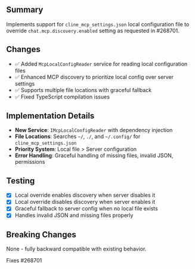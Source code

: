 ## Summary
Implements support for `cline_mcp_settings.json` local configuration file to override `chat.mcp.discovery.enabled` setting as requested in #268701.

## Changes
- ✅ Added `McpLocalConfigReader` service for reading local configuration files
- ✅ Enhanced MCP discovery to prioritize local config over server settings  
- ✅ Supports multiple file locations with graceful fallback
- ✅ Fixed TypeScript compilation issues

## Implementation Details
- **New Service**: `IMcpLocalConfigReader` with dependency injection
- **File Locations**: Searches `~/`, `./`, and `~/.config/` for `cline_mcp_settings.json`
- **Priority System**: Local file > Server configuration
- **Error Handling**: Graceful handling of missing files, invalid JSON, permissions

## Testing
- [x] Local override enables discovery when server disables it
- [x] Local override disables discovery when server enables it
- [x] Graceful fallback to server config when no local file exists
- [x] Handles invalid JSON and missing files properly

## Breaking Changes
None - fully backward compatible with existing behavior.

Fixes #268701
